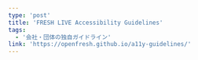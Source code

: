 ```yaml
---
type: 'post'
title: 'FRESH LIVE Accessibility Guidelines'
tags:
  - '会社・団体の独自ガイドライン'
link: 'https://openfresh.github.io/a11y-guidelines/'
---
```

